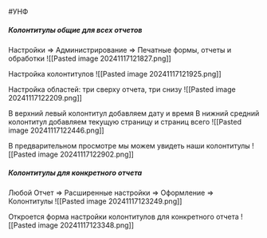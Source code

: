 #УНФ 
##### Колонтитулы общие для всех отчетов

Настройки => Администрирование => Печатные формы, отчеты и обработки
![[Pasted image 20241117121827.png]]

Настройка колонтитулов
![[Pasted image 20241117121925.png]]

Настройка областей: три сверху отчета, три снизу
![[Pasted image 20241117122209.png]]

В верхний левый колонтитул добавляем дату и время
В нижний средний колонтитул добавляем текущую страницу и страниц всего
![[Pasted image 20241117122446.png]]

В предварительном просмотре мы можем увидеть наши колонтитулы
![[Pasted image 20241117122902.png]]

##### Колонтитулы для конкретного отчета

Любой Отчет => Расширенные настройки => Оформление => Колонтитулы
![[Pasted image 20241117123249.png]]

Откроется форма настройки колонтитулов для конкретного отчета
![[Pasted image 20241117123348.png]]